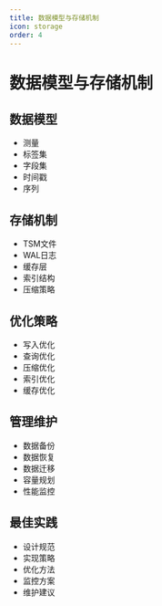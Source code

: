 ```yaml
---
title: 数据模型与存储机制
icon: storage
order: 4
---
```


# 数据模型与存储机制

## 数据模型
- 测量
- 标签集
- 字段集
- 时间戳
- 序列

## 存储机制
- TSM文件
- WAL日志
- 缓存层
- 索引结构
- 压缩策略

## 优化策略
- 写入优化
- 查询优化
- 压缩优化
- 索引优化
- 缓存优化

## 管理维护
- 数据备份
- 数据恢复
- 数据迁移
- 容量规划
- 性能监控

## 最佳实践
- 设计规范
- 实现策略
- 优化方法
- 监控方案
- 维护建议
